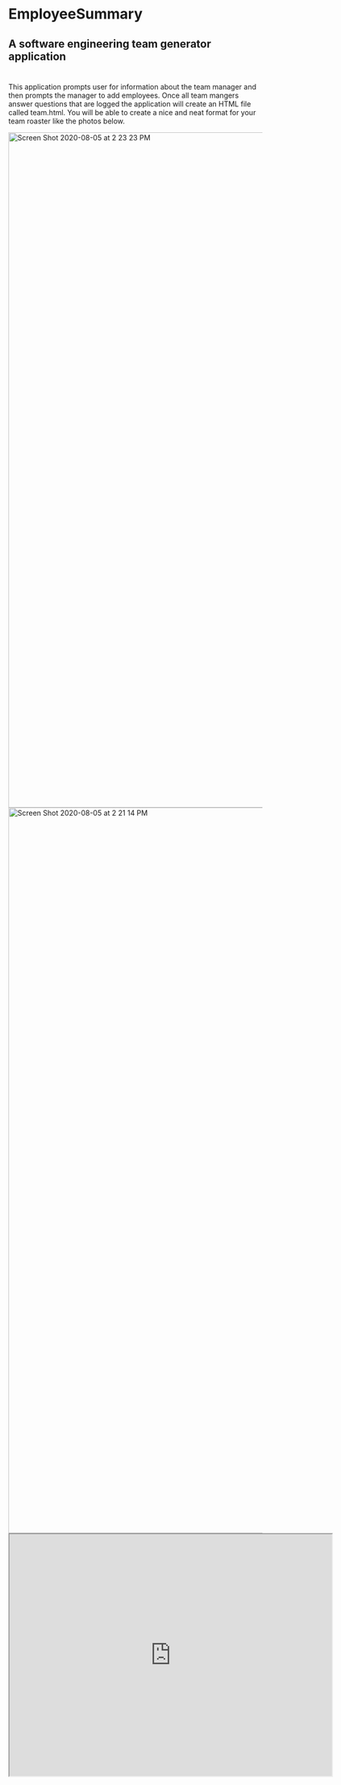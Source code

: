 # EmployeeSummary

## A software engineering team generator application

#
This application prompts user for information about the team manager and then prompts the manager to add employees. Once all team mangers answer questions that are logged the application will create an HTML file called team.html. You will be able to create a nice and neat format for your team roaster like the photos below.


<img width="1340" alt="Screen Shot 2020-08-05 at 2 23 23 PM" src="https://user-images.githubusercontent.com/64607428/89450292-4f75b800-d728-11ea-8859-610b21f4f0a9.png">

<img width="1440" alt="Screen Shot 2020-08-05 at 2 21 14 PM" src="https://user-images.githubusercontent.com/64607428/89450322-58ff2000-d728-11ea-9a00-b7bed47bcb60.png">

<iframe src="https://drive.google.com/file/d/1ngMjbA__QSOv2qnkbAdyLMwbYh7vXKDr/preview" width="640" height="480"></iframe>
